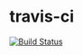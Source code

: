# travis-ci

[![Build Status](https://travis-ci.org/slyka85/travis-ci.svg?branch=hw_12_2)](https://travis-ci.org/slyka85/travis-ci)
